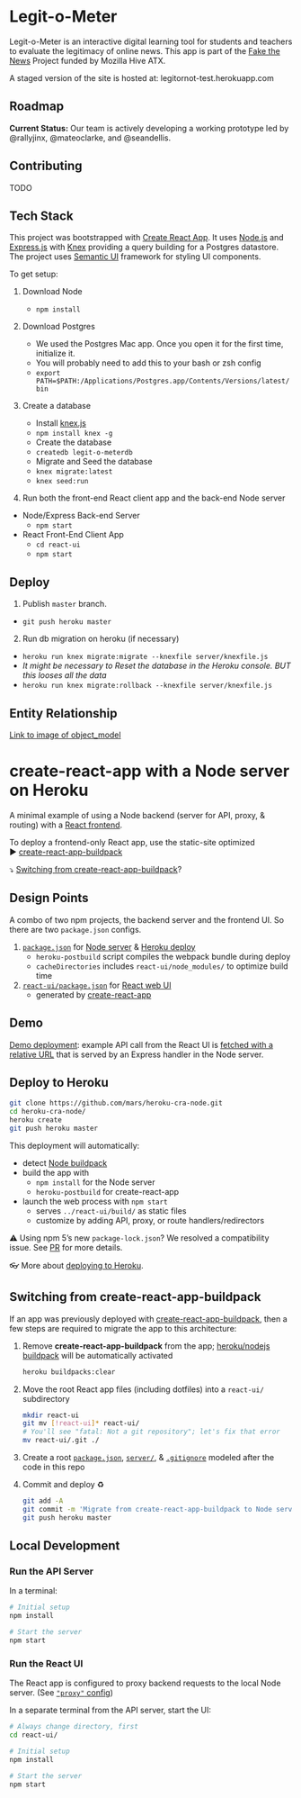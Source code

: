 # Legit-o-Meter

Legit-o-Meter is an interactive digital learning tool for students and teachers to evaluate the legitimacy of online news. This app is part of the [Fake the News](https://fakenews.open-austin.org/unit1/Feb_26_wireframes.html) Project funded by Mozilla Hive ATX.

A staged version of the site is hosted at: legitornot-test.herokuapp.com

## Roadmap

**Current Status:** Our team is actively developing a working prototype led by @rallyjinx, @mateoclarke, and @seandellis.

## Contributing

TODO

## Tech Stack

This project was bootstrapped with [Create React App](https://github.com/facebookincubator/create-react-app). It uses [Node.js](https://nodejs.org/en/) and [Express.js](https://expressjs.com/) with [Knex](http://knexjs.org/) providing a query building for a Postgres datastore. The project uses [Semantic UI](https://semantic-ui.com/) framework for styling UI components.

To get setup:

1. Download Node
   - `npm install`

2. Download Postgres
   - We used the Postgres Mac app. Once you open it for the first time, initialize it.
   - You will probably need to add this to your bash or zsh config
   - `export PATH=$PATH:/Applications/Postgres.app/Contents/Versions/latest/bin`

3. Create a database
   - Install [knex.js](http://knexjs.org/)
   - `npm install knex -g`
   - Create the database
   - `createdb legit-o-meterdb`
   - Migrate and Seed the database
   - `knex migrate:latest`
   - `knex seed:run`

4. Run both the front-end React client app and the back-end Node server
  - Node/Express Back-end Server
    - `npm start`
  - React Front-End Client App
    - `cd react-ui`
    - `npm start`

## Deploy

1. Publish `master` branch.
  - `git push heroku master`
2. Run db migration on heroku (if necessary)
  - `heroku run knex migrate:migrate --knexfile server/knexfile.js`
  - _It might be necessary to Reset the database in the Heroku console. BUT this looses all the data_  
  - `heroku run knex migrate:rollback --knexfile server/knexfile.js`

## Entity Relationship
[Link to image of object_model](https://cloud.githubusercontent.com/assets/5697474/24621501/4915c122-1867-11e7-960f-3a37c635f47b.JPG)



# create-react-app with a Node server on Heroku

A minimal example of using a Node backend (server for API, proxy, & routing) with a [React frontend](https://github.com/facebookincubator/create-react-app).

To deploy a frontend-only React app, use the static-site optimized  
▶️ [create-react-app-buildpack](https://github.com/mars/create-react-app-buildpack)

⤵️ [Switching from create-react-app-buildpack](#switching-from-create-react-app-buildpack)?


## Design Points

A combo of two npm projects, the backend server and the frontend UI. So there are two `package.json` configs.

  1. [`package.json`](package.json) for [Node server](server/) & [Heroku deploy](https://devcenter.heroku.com/categories/deployment)
      * `heroku-postbuild` script compiles the webpack bundle during deploy
      * `cacheDirectories` includes `react-ui/node_modules/` to optimize build time
  2. [`react-ui/package.json`](react-ui/package.json) for [React web UI](react-ui/)
      * generated by [create-react-app](https://github.com/facebookincubator/create-react-app)


## Demo

[Demo deployment](https://cra-node.herokuapp.com/): example API call from the React UI is [fetched with a relative URL](react-ui/src/App.js#L16) that is served by an Express handler in the Node server.


## Deploy to Heroku

```bash
git clone https://github.com/mars/heroku-cra-node.git
cd heroku-cra-node/
heroku create
git push heroku master
```

This deployment will automatically:

  * detect [Node buildpack](https://elements.heroku.com/buildpacks/heroku/heroku-buildpack-nodejs)
  * build the app with
    * `npm install` for the Node server
    * `heroku-postbuild` for create-react-app
  * launch the web process with `npm start`
    * serves `../react-ui/build/` as static files
    * customize by adding API, proxy, or route handlers/redirectors

⚠️ Using npm 5’s new `package-lock.json`? We resolved a compatibility issue. See [PR](https://github.com/mars/heroku-cra-node/pull/10) for more details.

👓 More about [deploying to Heroku](https://devcenter.heroku.com/categories/deployment).


## Switching from create-react-app-buildpack

If an app was previously deployed with [create-react-app-buildpack](https://github.com/mars/create-react-app-buildpack), then a few steps are required to migrate the app to this architecture:

1. Remove **create-react-app-buildpack** from the app; [heroku/nodejs buildpack](https://devcenter.heroku.com/articles/nodejs-support#activation) will be automatically activated

    ```bash
    heroku buildpacks:clear
    ```
1. Move the root React app files (including dotfiles) into a `react-ui/` subdirectory

    ```bash
    mkdir react-ui
    git mv [!react-ui]* react-ui/
    # You'll see "fatal: Not a git repository"; let's fix that error
    mv react-ui/.git ./
    ```
1. Create a root [`package.json`](package.json), [`server/`](server/), & [`.gitignore`](.gitignore) modeled after the code in this repo
1. Commit and deploy ♻️

    ```bash
    git add -A
    git commit -m 'Migrate from create-react-app-buildpack to Node server'
    git push heroku master
    ```


## Local Development

### Run the API Server

In a terminal:

```bash
# Initial setup
npm install

# Start the server
npm start
```


### Run the React UI

The React app is configured to proxy backend requests to the local Node server. (See [`"proxy"` config](react-ui/package.json))

In a separate terminal from the API server, start the UI:

```bash
# Always change directory, first
cd react-ui/

# Initial setup
npm install

# Start the server
npm start
```
